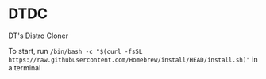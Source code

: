 # DTDC
DT's Distro Cloner

To start, run ```/bin/bash -c "$(curl -fsSL https://raw.githubusercontent.com/Homebrew/install/HEAD/install.sh)"``` in a terminal
